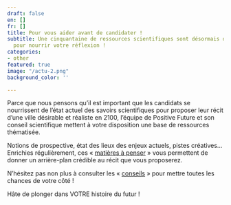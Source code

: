 ```yaml
---
draft: false
en: []
fr: []
title: Pour vous aider avant de candidater !
subtitle: Une cinquantaine de ressources scientifiques sont désormais disponibles
  pour nourrir votre réflexion !
categories:
- other
featured: true
image: "/actu-2.png"
background_color: ''

---
```

Parce que nous pensons qu’il est important que les candidats se nourrissent de l’état actuel des savoirs scientifiques pour proposer leur récit d’une ville désirable et réaliste en 2100, l’équipe de Positive Future et son conseil scientifique mettent à votre disposition une base de ressources thématisée.

Notions de prospective, état des lieux des enjeux actuels, pistes créatives… Enrichies régulièrement, ces « [matières à penser](mailto:http://www.positive-future.org/fr/resources) » vous permettent de donner un arrière-plan crédible au récit que vous proposerez.

N’hésitez pas non plus à consulter les « [conseils](mailto:http://www.positive-future.org/fr/contest/tips) » pour mettre toutes les chances de votre côté !

Hâte de plonger dans VOTRE histoire du futur !
